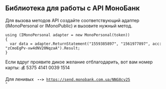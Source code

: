 ## Библиотека для работы с API МоноБанк
Для вызова методов API создайте соответствующий адаптер (IMonoPersonal or IMonoPublic) и вызовите нужный метод.
```
using (IMonoPersonal adapter = new MonoPersonal(token))
{  
  var data = adapter.ReturnStatement("1559385897", "1561977897", acc: "zCmoEgPv-xw4dNV20NqzaA").Result;    
}
  ```
Если вдруг проявите дикое желание отблагодарить, вот вам номер карты:
💰 5375 4141 0039 1514

Для ленивых <code> <b>--></b> https://send.monobank.com.ua/NNG8cy25 "</code>
